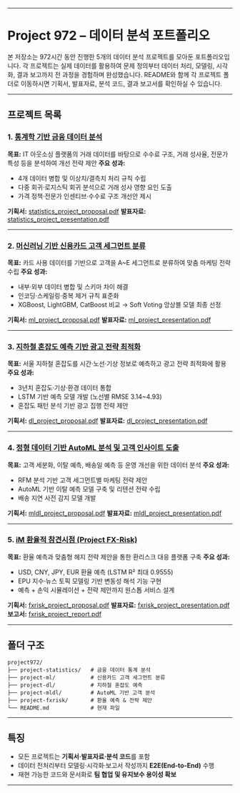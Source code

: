 
---

# Project 972 – 데이터 분석 포트폴리오

본 저장소는 972시간 동안 진행한 5개의 데이터 분석 프로젝트를 모아둔 포트폴리오입니다.
각 프로젝트는 실제 데이터를 활용하여 문제 정의부터 데이터 처리, 모델링, 시각화, 결과 보고까지 전 과정을 경험하며 완성했습니다.
README와 함께 각 프로젝트 폴더로 이동하시면 기획서, 발표자료, 분석 코드, 결과 보고서를 확인하실 수 있습니다.

---

## 프로젝트 목록

### 1. [통계학 기반 금융 데이터 분석](./project-statistics)

**목표:** IT 아웃소싱 플랫폼의 거래 데이터를 바탕으로 수수료 구조, 거래 성사율, 전문가 특성 등을 분석하여 개선 전략 제안
**주요 성과:**

* 4개 데이터 병합 및 이상치/결측치 처리 규칙 수립
* 다중 회귀·로지스틱 회귀 분석으로 거래 성사 영향 요인 도출
* 가격 정책·전문가 인센티브·수수료 구조 개선안 제시

**기획서:** [statistics\_project\_proposal.pdf](./project-statistics/results/statistics_project_proposal.pdf)
**발표자료:** [statistics\_project\_presentation.pdf](./project-statistics/results/statistics_project_presentation.pdf)

---

### 2. [머신러닝 기반 신용카드 고객 세그먼트 분류](./project-ml)

**목표:** 카드 사용 데이터를 기반으로 고객을 A\~E 세그먼트로 분류하여 맞춤 마케팅 전략 수립
**주요 성과:**

* 내부·외부 데이터 병합 및 스키마 차이 해결
* 인코딩·스케일링·중복 제거 규칙 표준화
* XGBoost, LightGBM, CatBoost 비교 → Soft Voting 앙상블 모델 최종 선정

**기획서:** [ml\_project\_proposal.pdf](./project-ml/results/ml_project_proposal.pdf)
**발표자료:** [ml\_project\_presentation.pdf](./project-ml/results/ml_project_presentation.pdf)

---

### 3. [지하철 혼잡도 예측 기반 광고 전략 최적화](./project-dl)

**목표:** 서울 지하철 혼잡도를 시간·노선·기상 정보로 예측하고 광고 전략 최적화에 활용
**주요 성과:**

* 3년치 혼잡도·기상·환경 데이터 통합
* LSTM 기반 예측 모델 개발 (노선별 RMSE 3.14\~4.93)
* 혼잡도 패턴 분석 기반 광고 집행 전략 제안

**기획서:** [dl\_project\_proposal.pdf](./project-dl/results/dl_project_proposal.pdf)
**발표자료:** [dl\_project\_presentation.pdf](./project-dl/results/dl_project_presentation.pdf)

---

### 4. [정형 데이터 기반 AutoML 분석 및 고객 인사이트 도출](./project-mldl)

**목표:** 고객 세분화, 이탈 예측, 배송일 예측 등 운영 개선을 위한 데이터 분석
**주요 성과:**

* RFM 분석 기반 고객 세그먼트별 마케팅 전략 제안
* AutoML 기반 이탈 예측 모델 구축 및 리텐션 전략 수립
* 배송 지연 사전 감지 모델 개발

**기획서:** [mldl\_project\_proposal.pdf](./project-mldl/results/mldl_project_proposal.pdf)
**발표자료:** [mldl\_project\_presentation.pdf](./project-mldl/results/mldl_project_presentation.pdf)

---

### 5. [iM 환율적 참견시점 (Project FX-Risk)](./project-fxrisk)

**목표:** 환율 예측과 맞춤형 헤지 전략 제안을 통한 환리스크 대응 플랫폼 구축
**주요 성과:**

* USD, CNY, JPY, EUR 환율 예측 (LSTM R² 최대 0.9555)
* EPU 지수·뉴스 토픽 모델링 기반 변동성 해석 기능 구현
* 예측 + 손익 시뮬레이션 + 전략 제안까지 원스톱 서비스 설계

**기획서:** [fxrisk\_project\_proposal.pdf](./project-fxrisk/results/fxrisk_project_proposal.pdf)
**발표자료:** [fxrisk\_project\_presentation.pdf](./project-fxrisk/results/fxrisk_project_presentation.pdf)
**보고서:** [fxrisk\_project\_report.pdf](./project-fxrisk/results/fxrisk_project_report.pdf)

---

## 폴더 구조

```
project972/
├── project-statistics/   # 금융 데이터 통계 분석
├── project-ml/           # 신용카드 고객 세그먼트 분류
├── project-dl/           # 지하철 혼잡도 예측
├── project-mldl/         # AutoML 기반 고객 분석
├── project-fxrisk/       # 환율 예측 & 전략 제안
└── README.md             # 현재 파일
```

---

## 특징

* 모든 프로젝트는 **기획서·발표자료·분석 코드**를 포함
* 데이터 전처리부터 모델링·시각화·보고서 작성까지 **E2E(End-to-End)** 수행
* 재현 가능한 코드와 문서화로 **팀 협업 및 유지보수 용이성 확보**

---
